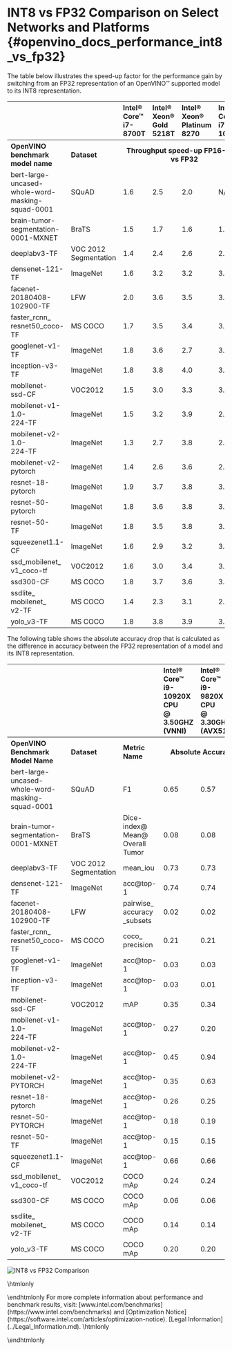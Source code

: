 # INT8 vs FP32 Comparison on Select Networks and Platforms {#openvino_docs_performance_int8_vs_fp32}

The table below illustrates the speed-up factor for the performance gain by switching from an FP32 representation of an OpenVINO™ supported model to its INT8 representation. 

<table>
  <tr align="left">
    <th></th>
    <th></th>
    <th>Intel® Core™ <br>i7-8700T</th>
    <th>Intel® Xeon® <br>Gold <br>5218T</th>
    <th>Intel® Xeon® <br>Platinum <br>8270</th>
    <th>Intel® Core™ <br>i7-1065G7</th>
    <th>Intel® Core™ <br>i7-1145G7E</th>
  </tr>
  <tr align="left">
    <th>OpenVINO <br>benchmark <br>model name</th>
    <th>Dataset</th>
    <th colspan="4" align="center">Throughput speed-up FP16-INT8 vs FP32</th>
  </tr>
  <tr>
    <td>bert-large-<br>uncased-whole-word-<br>masking-squad-0001</td>
    <td>SQuAD</td>
    <td>1.6</td>
    <td>2.5</td>
    <td>2.0</td>
    <td>N/A</td>
    <td>2.8</td>
  </tr>
  <tr>
    <td>brain-tumor-<br>segmentation-<br>0001-MXNET</td>
    <td>BraTS</td>
    <td>1.5</td>
    <td>1.7</td>
    <td>1.6</td>
    <td>1.9</td>
    <td>1.8</td>
  </tr>
  <tr>
    <td>deeplabv3-TF</td>
    <td>VOC 2012<br>Segmentation</td>
    <td>1.4</td>
    <td>2.4</td>
    <td>2.6</td>
    <td>2.8</td>
    <td>2.9</td>
  </tr>
  <tr>
    <td>densenet-121-TF</td>
    <td>ImageNet</td>
    <td>1.6</td>
    <td>3.2</td>
    <td>3.2</td>
    <td>3.0</td>
    <td>3.2</td>
  </tr>
  <tr>
    <td>facenet-<br>20180408-<br>102900-TF</td>
    <td>LFW</td>
    <td>2.0</td>
    <td>3.6</td>
    <td>3.5</td>
    <td>3.2</td>
    <td>3.5</td>
  </tr>
  <tr>
    <td>faster_rcnn_<br>resnet50_coco-TF</td>
    <td>MS COCO</td>
    <td>1.7</td>
    <td>3.5</td>
    <td>3.4</td>
    <td>3.6</td>
    <td>3.6</td>
  </tr>
  <tr>
    <td>googlenet-v1-TF</td>
    <td>ImageNet</td>
    <td>1.8</td>
    <td>3.6</td>
    <td>2.7</td>
    <td>3.5</td>
    <td>3.6</td>
  </tr>
  <tr>
    <td>inception-v3-TF</td>
    <td>ImageNet</td>
    <td>1.8</td>
    <td>3.8</td>
    <td>4.0</td>
    <td>3.7</td>
    <td>3.7</td>
  </tr>
  <tr>
    <td>mobilenet-<br>ssd-CF</td>
    <td>VOC2012</td>
    <td>1.5</td>
    <td>3.0</td>
    <td>3.3</td>
    <td>3.1</td>
    <td>3.3</td>
  </tr>
  <tr>
    <td>mobilenet-v1-1.0-<br>224-TF</td>
    <td>ImageNet</td>
    <td>1.5</td>
    <td>3.2</td>
    <td>3.9</td>
    <td>2.9</td>
    <td>3.2</td>
  </tr>
  <tr>
    <td>mobilenet-v2-1.0-<br>224-TF</td>
    <td>ImageNet</td>
    <td>1.3</td>
    <td>2.7</td>
    <td>3.8</td>
    <td>2.2</td>
    <td>2.5</td>
  </tr>
  <tr>
    <td>mobilenet-v2-<br>pytorch</td>
    <td>ImageNet</td>
    <td>1.4</td>
    <td>2.6</td>
    <td>3.6</td>
    <td>2.3</td>
    <td>2.4</td>
  </tr>
  <tr>
    <td>resnet-18-<br>pytorch</td>
    <td>ImageNet</td>
    <td>1.9</td>
    <td>3.7</td>
    <td>3.8</td>
    <td>3.6</td>
    <td>3.6</td>
  </tr>
  <tr>
    <td>resnet-50-<br>pytorch</td>
    <td>ImageNet</td>
    <td>1.8</td>
    <td>3.6</td>
    <td>3.8</td>
    <td>3.5</td>
    <td>3.6</td>
  </tr>
  <tr>
    <td>resnet-50-<br>TF</td>
    <td>ImageNet</td>
    <td>1.8</td>
    <td>3.5</td>
    <td>3.8</td>
    <td>3.4</td>
    <td>4.0</td>
  </tr>
  <tr>
    <td>squeezenet1.1-<br>CF</td>
    <td>ImageNet</td>
    <td>1.6</td>
    <td>2.9</td>
    <td>3.2</td>
    <td>3.0</td>
    <td>3.2</td>
  </tr>
  <tr>
    <td>ssd_mobilenet_<br>v1_coco-tf</td>
    <td>VOC2012</td>
    <td>1.6</td>
    <td>3.0</td>
    <td>3.4</td>
    <td>3.1</td>
    <td>3.3</td>
  </tr>
  <tr>
    <td>ssd300-CF</td>
    <td>MS COCO</td>
    <td>1.8</td>
    <td>3.7</td>
    <td>3.6</td>
    <td>3.8</td>
    <td>4.0</td>
  </tr>
  <tr>
    <td>ssdlite_<br>mobilenet_<br>v2-TF</td>
    <td>MS COCO</td>
    <td>1.4</td>
    <td>2.3</td>
    <td>3.1</td>
    <td>2.4</td>
    <td>2.6</td>
  </tr>
  <tr>
    <td>yolo_v3-TF</td>
    <td>MS COCO</td>
    <td>1.8</td>
    <td>3.8</td>
    <td>3.9</td>
    <td>3.7</td>
    <td>3.8</td>
  </tr>
</table>

The following table shows the absolute accuracy drop that is calculated as the difference in accuracy between the FP32 representation of a model and its INT8 representation.

<table>
  <tr align="left">
    <th></th>
    <th></th>
    <th></th>
    <th>Intel® Core™ <br>i9-10920X CPU<br>@ 3.50GHZ (VNNI)</th>
    <th>Intel® Core™ <br>i9-9820X CPU<br>@ 3.30GHz (AVX512)</th>
    <th>Intel® Core™ <br>i7-8700 CPU<br>@ 3.20GHz (AVX2)</th>
  </tr>
  <tr align="left">
    <th>OpenVINO Benchmark <br>Model Name</th>
    <th>Dataset</th>
    <th>Metric Name</th>
    <th colspan="3" align="center">Absolute Accuracy Drop, %</th>
  </tr>
  <tr>
    <td>bert-large-<br>uncased-whole-word-<br>masking-squad-0001</td>
    <td>SQuAD</td>
    <td>F1</td>
    <td>0.65</td>
    <td>0.57</td>
    <td>0.83</td>
  </tr>
  <tr>
    <td>brain-tumor-<br>segmentation-<br>0001-MXNET</td>
    <td>BraTS</td>
    <td>Dice-index@ <br>Mean@ <br>Overall Tumor</td>
    <td>0.08</td>
    <td>0.08</td>
    <td>0.9</td>
  </tr>
  <tr>
    <td>deeplabv3-TF</td>
    <td>VOC 2012<br>Segmentation</td>
    <td>mean_iou</td>
    <td>0.73</td>
    <td>0.73</td>
    <td>1.11</td>
  </tr>
  <tr>
    <td>densenet-121-TF</td>
    <td>ImageNet</td>
    <td>acc@top-1</td>
    <td>0.74</td>
    <td>0.74</td>
    <td>0.76</td>
  </tr>
  <tr>
    <td>facenet-<br>20180408-<br>102900-TF</td>
    <td>LFW</td>
    <td>pairwise_<br>accuracy<br>_subsets</td>
    <td>0.02</td>
    <td>0.02</td>
    <td>0.02</td>
  </tr>
  <tr>
    <td>faster_rcnn_<br>resnet50_coco-TF</td>
    <td>MS COCO</td>
    <td>coco_<br>precision</td>
    <td>0.21</td>
    <td>0.21</td>
    <td>0.20</td>
  </tr>
  <tr>
    <td>googlenet-v1-TF</td>
    <td>ImageNet</td>
    <td>acc@top-1</td>
    <td>0.03</td>
    <td>0.03</td>
    <td>0.01</td>
  </tr>
  <tr>
    <td>inception-v3-TF</td>
    <td>ImageNet</td>
    <td>acc@top-1</td>
    <td>0.03</td>
    <td>0.01</td>
    <td>0.01</td>
  </tr>
  <tr>
    <td>mobilenet-<br>ssd-CF</td>
    <td>VOC2012</td>
    <td>mAP</td>
    <td>0.35</td>
    <td>0.34</td>
    <td>0.34</td>
  </tr>
  <tr>
    <td>mobilenet-v1-1.0-<br>224-TF</td>
    <td>ImageNet</td>
    <td>acc@top-1</td>
    <td>0.27</td>
    <td>0.20</td>
    <td>0.20</td>
  </tr>
  <tr>
    <td>mobilenet-v2-1.0-<br>224-TF</td>
    <td>ImageNet</td>
    <td>acc@top-1</td>
    <td>0.45</td>
    <td>0.94</td>
    <td>0.94</td>
  </tr>
  <tr>
    <td>mobilenet-v2-<br>PYTORCH</td>
    <td>ImageNet</td>
    <td>acc@top-1</td>
    <td>0.35</td>
    <td>0.63</td>
    <td>0.63</td>
  </tr>
  <tr>
    <td>resnet-18-<br>pytorch</td>
    <td>ImageNet</td>
    <td>acc@top-1</td>
    <td>0.26</td>
    <td>0.25</td>
    <td>0.25</td>
  </tr>
  <tr>
    <td>resnet-50-<br>PYTORCH</td>
    <td>ImageNet</td>
    <td>acc@top-1</td>
    <td>0.18</td>
    <td>0.19</td>
    <td>0.19</td>
  </tr>
  <tr>
    <td>resnet-50-<br>TF</td>
    <td>ImageNet</td>
    <td>acc@top-1</td>
    <td>0.15</td>
    <td>0.15</td>
    <td>0.10</td>
  </tr>
  <tr>
    <td>squeezenet1.1-<br>CF</td>
    <td>ImageNet</td>
    <td>acc@top-1</td>
    <td>0.66</td>
    <td>0.66</td>
    <td>0.64</td>
  </tr>
  <tr>
    <td>ssd_mobilenet_<br>v1_coco-tf</td>
    <td>VOC2012</td>
    <td>COCO mAp</td>
    <td>0.24</td>
    <td>0.24</td>
    <td>3.07</td>
  </tr>
  <tr>
    <td>ssd300-CF</td>
    <td>MS COCO</td>
    <td>COCO mAp</td>
    <td>0.06</td>
    <td>0.06</td>
    <td>0.05</td>
  </tr>
  <tr>
    <td>ssdlite_<br>mobilenet_<br>v2-TF</td>
    <td>MS COCO</td>
    <td>COCO mAp</td>
    <td>0.14</td>
    <td>0.14</td>
    <td>0.47</td>
  </tr>
  <tr>
    <td>yolo_v3-TF</td>
    <td>MS COCO</td>
    <td>COCO mAp</td>
    <td>0.20</td>
    <td>0.20</td>
    <td>0.36</td>
  </tr>
</table>

![INT8 vs FP32 Comparison](img/int8vsfp32.png "INT8 vs FP32 Comparison on Select Networks and Platforms")

\htmlonly
<style>
    .footer {
        display: none;
    }
</style>
<div class="opt-notice-wrapper">
<p class="opt-notice">
\endhtmlonly
For more complete information about performance and benchmark results, visit: [www.intel.com/benchmarks](https://www.intel.com/benchmarks) and [Optimization Notice](https://software.intel.com/articles/optimization-notice). [Legal Information](../Legal_Information.md).
\htmlonly
</p>
</div>
\endhtmlonly